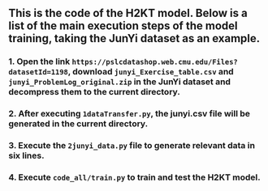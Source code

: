 ## This is the code of the H2KT model. Below is a list of the main execution steps of the model training, taking the JunYi dataset as an example.

### 1. Open the link `https://pslcdatashop.web.cmu.edu/Files?datasetId=1198`, download `junyi_Exercise_table.csv` and `junyi_ProblemLog_original.zip` in the JunYi dataset and decompress them to the current directory.

### 2. After executing `1dataTransfer.py`, the junyi.csv file will be generated in the current directory.

### 3. Execute the `2junyi_data.py` file to generate relevant data in six lines.

### 4. Execute `code_all/train.py` to train and test the H2KT model.
